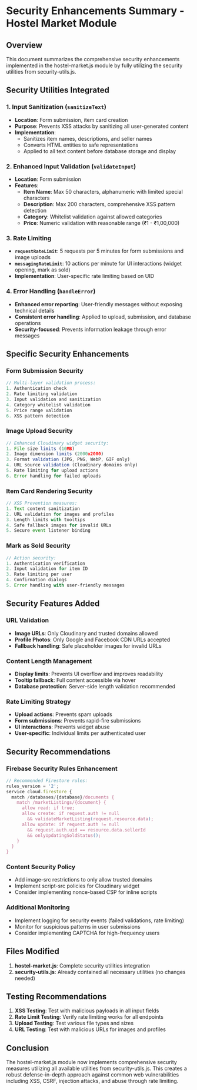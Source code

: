 # Security Enhancements Summary - Hostel Market Module

## Overview
This document summarizes the comprehensive security enhancements implemented in the hostel-market.js module by fully utilizing the security utilities from security-utils.js.

## Security Utilities Integrated

### 1. **Input Sanitization (`sanitizeText`)**
- **Location**: Form submission, item card creation
- **Purpose**: Prevents XSS attacks by sanitizing all user-generated content
- **Implementation**:
  - Sanitizes item names, descriptions, and seller names
  - Converts HTML entities to safe representations
  - Applied to all text content before database storage and display

### 2. **Enhanced Input Validation (`validateInput`)**
- **Location**: Form submission
- **Features**:
  - **Item Name**: Max 50 characters, alphanumeric with limited special characters
  - **Description**: Max 200 characters, comprehensive XSS pattern detection
  - **Category**: Whitelist validation against allowed categories
  - **Price**: Numeric validation with reasonable range (₹1 - ₹1,00,000)

### 3. **Rate Limiting**
- **`requestRateLimit`**: 5 requests per 5 minutes for form submissions and image uploads
- **`messagingRateLimit`**: 10 actions per minute for UI interactions (widget opening, mark as sold)
- **Implementation**: User-specific rate limiting based on UID

### 4. **Error Handling (`handleError`)**
- **Enhanced error reporting**: User-friendly messages without exposing technical details
- **Consistent error handling**: Applied to upload, submission, and database operations
- **Security-focused**: Prevents information leakage through error messages

## Specific Security Enhancements

### Form Submission Security
```javascript
// Multi-layer validation process:
1. Authentication check
2. Rate limiting validation
3. Input validation and sanitization
4. Category whitelist validation
5. Price range validation
6. XSS pattern detection
```

### Image Upload Security
```javascript
// Enhanced Cloudinary widget security:
1. File size limits (10MB)
2. Image dimension limits (2000x2000)
3. Format validation (JPG, PNG, WebP, GIF only)
4. URL source validation (Cloudinary domains only)
5. Rate limiting for upload actions
6. Error handling for failed uploads
```

### Item Card Rendering Security
```javascript
// XSS Prevention measures:
1. Text content sanitization
2. URL validation for images and profiles
3. Length limits with tooltips
4. Safe fallback images for invalid URLs
5. Secure event listener binding
```

### Mark as Sold Security
```javascript
// Action security:
1. Authentication verification
2. Input validation for item ID
3. Rate limiting per user
4. Confirmation dialogs
5. Error handling with user-friendly messages
```

## Security Features Added

### URL Validation
- **Image URLs**: Only Cloudinary and trusted domains allowed
- **Profile Photos**: Only Google and Facebook CDN URLs accepted
- **Fallback handling**: Safe placeholder images for invalid URLs

### Content Length Management
- **Display limits**: Prevents UI overflow and improves readability
- **Tooltip fallback**: Full content accessible via hover
- **Database protection**: Server-side length validation recommended

### Rate Limiting Strategy
- **Upload actions**: Prevents spam uploads
- **Form submissions**: Prevents rapid-fire submissions
- **UI interactions**: Prevents widget abuse
- **User-specific**: Individual limits per authenticated user

## Security Recommendations

### Firebase Security Rules Enhancement
```javascript
// Recommended Firestore rules:
rules_version = '2';
service cloud.firestore {
  match /databases/{database}/documents {
    match /marketListings/{document} {
      allow read: if true;
      allow create: if request.auth != null
        && validateMarketListing(request.resource.data);
      allow update: if request.auth != null
        && request.auth.uid == resource.data.sellerId
        && onlyUpdatingSoldStatus();
    }
  }
}
```

### Content Security Policy
- Add image-src restrictions to only allow trusted domains
- Implement script-src policies for Cloudinary widget
- Consider implementing nonce-based CSP for inline scripts

### Additional Monitoring
- Implement logging for security events (failed validations, rate limiting)
- Monitor for suspicious patterns in user submissions
- Consider implementing CAPTCHA for high-frequency users

## Files Modified
1. **hostel-market.js**: Complete security utilities integration
2. **security-utils.js**: Already contained all necessary utilities (no changes needed)

## Testing Recommendations
1. **XSS Testing**: Test with malicious payloads in all input fields
2. **Rate Limit Testing**: Verify rate limiting works for all endpoints
3. **Upload Testing**: Test various file types and sizes
4. **URL Testing**: Test with malicious URLs for images and profiles

## Conclusion
The hostel-market.js module now implements comprehensive security measures utilizing all available utilities from security-utils.js. This creates a robust defense-in-depth approach against common web vulnerabilities including XSS, CSRF, injection attacks, and abuse through rate limiting.
